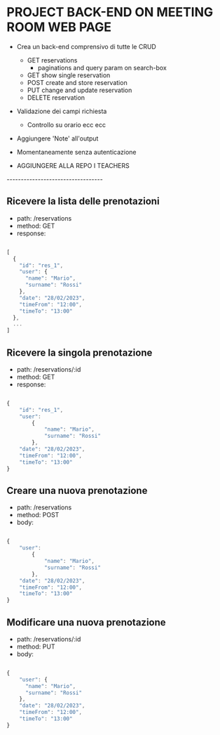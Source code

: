 # PROJECT BACK-END ON MEETING ROOM WEB PAGE

-   Crea un back-end comprensivo di tutte le CRUD

    -   GET reservations
        -   paginations and query param on search-box
    -   GET show single reservation
    -   POST create and store reservation
    -   PUT change and update reservation
    -   DELETE reservation

-   Validazione dei campi richiesta

    -   Controllo su orario ecc ecc

-   Aggiungere 'Note' all'output

-   Momentaneamente senza autenticazione

-   AGGIUNGERE ALLA REPO I TEACHERS

_----------------------------------_

## Ricevere la lista delle prenotazioni

-   path: /reservations
-   method: GET
-   response:

```js

[
  {
    "id": "res_1",
    "user": {
      "name": "Mario",
      "surname": "Rossi"
    },
    "date": "28/02/2023",
    "timeFrom": "12:00",
    "timeTo": "13:00"
  },
  ...
]

```

## Ricevere la singola prenotazione

-   path: /reservations/:id
-   method: GET
-   response:

```js

{
    "id": "res_1",
    "user":
        {
            "name": "Mario",
            "surname": "Rossi"
        },
    "date": "28/02/2023",
    "timeFrom": "12:00",
    "timeTo": "13:00"
}

```

## Creare una nuova prenotazione

-   path: /reservations
-   method: POST
-   body:

```js

{
    "user":
        {
            "name": "Mario",
            "surname": "Rossi"
        },
    "date": "28/02/2023",
    "timeFrom": "12:00",
    "timeTo": "13:00"
}

```

## Modificare una nuova prenotazione

-   path: /reservations/:id
-   method: PUT
-   body:

```js

{
    "user": {
      "name": "Mario",
      "surname": "Rossi"
    },
    "date": "28/02/2023",
    "timeFrom": "12:00",
    "timeTo": "13:00"
}

```
